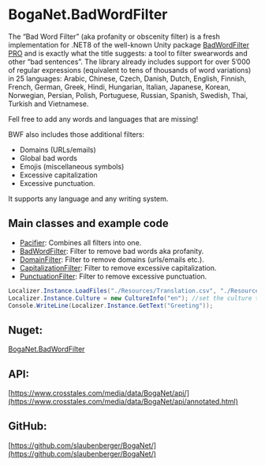 # BogaNet.BadWordFilter
The “Bad Word Filter” (aka profanity or obscenity filter) is a fresh implementation for .NET8 of the well-known Unity package [BadWordFilter PRO](https://assetstore.unity.com/packages/slug/26255?aid=1011lNGT) and is exactly what the title suggests: a tool to filter swearwords and other “bad sentences”.
The library already includes support for over 5’000 of regular expressions (equivalent to tens of thousands of word variations) in 25 languages:
Arabic, Chinese, Czech, Danish, Dutch, English, Finnish, French, German, Greek, Hindi, Hungarian, Italian, Japanese, Korean, Norwegian, Persian, Polish, Portuguese, Russian, Spanish, Swedish, Thai, Turkish and Vietnamese.

Fell free to add any words and languages that are missing!

BWF also includes those additional filters: 
* Domains (URLs/emails)
* Global bad words
* Emojis (miscellaneous symbols)
* Excessive capitalization
* Excessive punctuation.

It supports any language and any writing system.

## Main classes and example code
* [Pacifier](https://www.crosstales.com/media/data/BogaNet/api/class_boga_net_1_1i18n_1_1_localizer.html): Combines all filters into one.
* [BadWordFilter](https://www.crosstales.com/media/data/BogaNet/api/class_boga_net_1_1i18n_1_1_localizer.html): Filter to remove bad words aka profanity.
* [DomainFilter](https://www.crosstales.com/media/data/BogaNet/api/class_boga_net_1_1i18n_1_1_localizer.html): Filter to remove domains (urls/emails etc.).
* [CapitalizationFilter](https://www.crosstales.com/media/data/BogaNet/api/class_boga_net_1_1i18n_1_1_localizer.html): Filter to remove excessive capitalization.
* [PunctuationFilter](https://www.crosstales.com/media/data/BogaNet/api/class_boga_net_1_1i18n_1_1_localizer.html): Filter to remove excessive punctuation.

```csharp
Localizer.Instance.LoadFiles("./Resources/Translation.csv", "./Resources/Translation_de.csv"); //load the translation files
Localizer.Instance.Culture = new CultureInfo("en"); //set the culture to English
Console.WriteLine(Localizer.Instance.GetText("Greeting"));
```

## Nuget:
[BogaNet.BadWordFilter](https://www.nuget.org/packages/BogaNet.BadWordFilter/)

## API:
[https://www.crosstales.com/media/data/BogaNet/api/](https://www.crosstales.com/media/data/BogaNet/api/annotated.html)

## GitHub:
[https://github.com/slaubenberger/BogaNet/](https://github.com/slaubenberger/BogaNet/)
